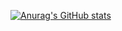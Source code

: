 [![Anurag's GitHub stats](https://github-readme-stats.vercel.app/api?username=PizzaKing29)](https://github.com/anuraghazra/github-readme-stats)
